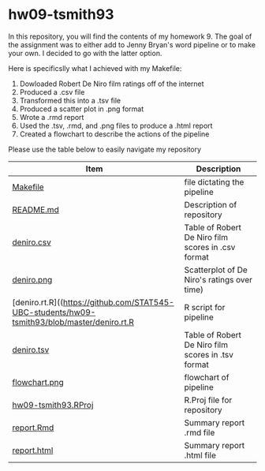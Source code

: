 # hw09-tsmith93
In this repository, you will find the contents of my homework 9. The goal of the assignment was to either add to Jenny Bryan's word pipeline or to make your own. I decided to go with the latter option. 

Here is specificslly what I achieved with my Makefile:

1. Dowloaded Robert De Niro film ratings off of the internet
2. Produced a .csv file
3. Transformed this into a .tsv file
4. Produced a scatter plot in .png format
5. Wrote a .rmd report 
6. Used the .tsv, .rmd, and .png files to produce a .html report
7. Created a flowchart to describe the actions of the pipeline

Please use the table below to easily navigate my repository

Item | Description
-----|-----
[Makefile](Makefile) | file dictating the pipeline
[README.md](https://github.com/STAT545-UBC-students/hw09-tsmith93/blob/master/README.md) | Description of repository
[deniro.csv](https://github.com/STAT545-UBC-students/hw09-tsmith93/blob/master/deniro.csv) | Table of Robert De Niro film scores in .csv format
[deniro.png](https://github.com/STAT545-UBC-students/hw09-tsmith93/blob/master/deniro.png) | Scatterplot of De Niro's ratings over time)
[deniro.rt.R]((https://github.com/STAT545-UBC-students/hw09-tsmith93/blob/master/deniro.rt.R | R script for pipeline
[deniro.tsv](https://github.com/STAT545-UBC-students/hw09-tsmith93/blob/master/deniro.tsv) | Table of Robert De Niro film scores in .tsv format
[flowchart.png](https://github.com/STAT545-UBC-students/hw09-tsmith93/blob/master/flowchart.png) | flowchart of pipeline
[hw09-tsmith93.RProj](https://github.com/STAT545-UBC-students/hw09-tsmith93/blob/master/hw09-tsmith93.Rproj) | R.Proj file for repository
[report.Rmd](https://github.com/STAT545-UBC-students/hw09-tsmith93/blob/master/report.Rmd) | Summary report .rmd file
[report.html](https://github.com/STAT545-UBC-students/hw09-tsmith93/blob/master/report.html) | Summary report .html file
